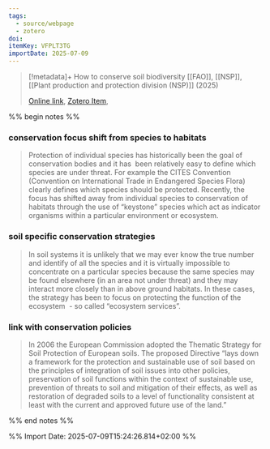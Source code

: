 ```yaml
---
tags:
  - source/webpage
  - zotero
doi: 
itemKey: VFPLT3TG
importDate: 2025-07-09
---
```

>[!metadata]+
> How to conserve soil biodiversity
> [[FAO]], [[NSP]], 
> [[Plant production and protection division (NSP)]] (2025)
> 
> [Online link](https://www.fao.org/agriculture/crops/thematic-sitemap/theme/compendium/tools-guidelines/how-to-conserve-soil-biodiversity/en/), [Zotero Item](zotero://select/library/items/VFPLT3TG),

%% begin notes %%
### conservation focus shift from species to habitats
>Protection of individual species has historically been the goal of conservation bodies and it has  been relatively easy to define which species are under threat. For example the CITES Convention (Convention on International Trade in Endangered Species Flora) clearly defines which species should be protected. Recently, the focus has shifted away from individual species to conservation of habitats through the use of “keystone” species which act as indicator organisms within a particular environment or ecosystem.
### soil specific conservation strategies
>In soil systems it is unlikely that we may ever know the true number and identify of all the species and it is virtually impossible to concentrate on a particular species because the same species may be found elsewhere (in an area not under threat) and they may interact more closely than in above ground habitats. In these cases, the strategy has been to focus on protecting the function of the ecosystem  - so called “ecosystem services”.
### link with conservation policies
> In 2006 the European Commission adopted the Thematic Strategy for Soil Protection of European soils. The proposed Directive “lays down a framework for the protection and sustainable use of soil based on the principles of integration of soil issues into other policies, preservation of soil functions within the context of sustainable use, prevention of threats to soil and mitigation of their effects, as well as restoration of degraded soils to a level of functionality consistent at least with the current and approved future use of the land.”

%% end notes %%

%% Import Date: 2025-07-09T15:24:26.814+02:00 %%
